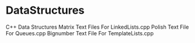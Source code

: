 # DataStructures
C++ Data Structures 
Matrix Text Files For LinkedLists.cpp
Polish Text File For Queues.cpp
Bignumber Text File For TemplateLists.cpp
